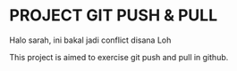 # PROJECT GIT PUSH & PULL

Halo sarah, ini bakal jadi conflict disana
Loh

This project is aimed to exercise git push and pull in github.

